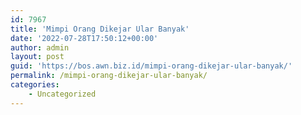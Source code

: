 ```yaml
---
id: 7967
title: 'Mimpi Orang Dikejar Ular Banyak'
date: '2022-07-28T17:50:12+00:00'
author: admin
layout: post
guid: 'https://bos.awn.biz.id/mimpi-orang-dikejar-ular-banyak/'
permalink: /mimpi-orang-dikejar-ular-banyak/
categories:
    - Uncategorized
---
```


